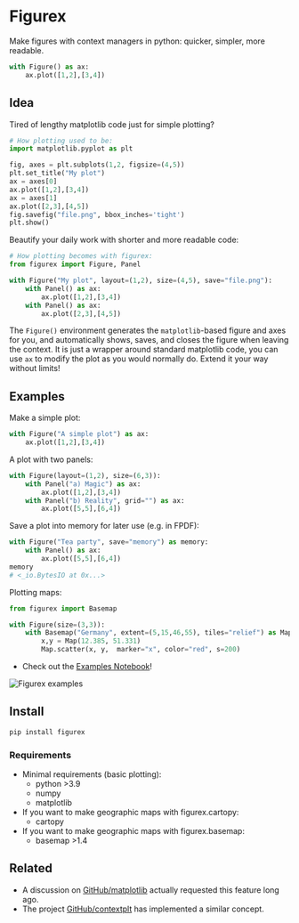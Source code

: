 # Figurex
Make figures with context managers in python: quicker, simpler, more readable. 


```python
with Figure() as ax:
    ax.plot([1,2],[3,4])
```


## Idea 

Tired of lengthy matplotlib code just for simple plotting? 
```python
# How plotting used to be:
import matplotlib.pyplot as plt

fig, axes = plt.subplots(1,2, figsize=(4,5))
plt.set_title("My plot")
ax = axes[0]
ax.plot([1,2],[3,4])
ax = axes[1]
ax.plot([2,3],[4,5])
fig.savefig("file.png", bbox_inches='tight')
plt.show()
```
Beautify your daily work with shorter and more readable code:
```python
# How plotting becomes with figurex:
from figurex import Figure, Panel

with Figure("My plot", layout=(1,2), size=(4,5), save="file.png"):
    with Panel() as ax:
        ax.plot([1,2],[3,4])
    with Panel() as ax:
        ax.plot([2,3],[4,5])
```
The `Figure()` environment generates the `matplotlib`-based figure and axes for you, and automatically shows, saves, and closes the figure when leaving the context. It is just a wrapper around standard matplotlib code, you can use `ax` to modify the plot as you would normally do. Extend it your way without limits!

## Examples

Make a simple plot:

```python
with Figure("A simple plot") as ax:
    ax.plot([1,2],[3,4])
```

A plot with two panels:
```python
with Figure(layout=(1,2), size=(6,3)):
    with Panel("a) Magic") as ax:
        ax.plot([1,2],[3,4])
    with Panel("b) Reality", grid="") as ax:
        ax.plot([5,5],[6,4])
```

Save a plot into memory for later use (e.g. in FPDF):
```python
with Figure("Tea party", save="memory") as memory:
    with Panel() as ax:
        ax.plot([5,5],[6,4])
memory
# <_io.BytesIO at 0x...>
```

Plotting maps:
```python
from figurex import Basemap

with Figure(size=(3,3)):
    with Basemap("Germany", extent=(5,15,46,55), tiles="relief") as Map:
        x,y = Map(12.385, 51.331)
        Map.scatter(x, y,  marker="x", color="red", s=200)
```    
    
- Check out the [Examples Notebook](https://github.com/mschroen/figurex/blob/main/examples.ipynb)!

![Figurex examples](docs/figures-examples.png)


## Install

```bash
pip install figurex
```

### Requirements

- Minimal requirements (basic plotting):
  - python >3.9
  - numpy
  - matplotlib
- If you want to make geographic maps with figurex.cartopy:
  - cartopy
- If you want to make geographic maps with figurex.basemap:
  - basemap >1.4

## Related

- A discussion on [GitHub/matplotlib](https://github.com/matplotlib/matplotlib/issues/5218/) actually requested this feature long ago.
- The project [GitHub/contextplt](https://toshiakiasakura.github.io/contextplt/notebooks/usage.html) has implemented a similar concept.